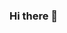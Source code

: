 ### Hi there 👋

<!--
**bendikMichal/bendikMichal** is a ✨ _special_ ✨ repository because its `README.md` (this file) appears on your GitHub profile.

Here are some ideas to get you started:

---
## Github Stats:

<p align="center">

  <img src="https://github-readme-stats.vercel.app/api?username=bendikMichal&hide=stars&show_icons=true&theme=chartreuse-dark&line_height=32%22%3E
  <img src="https://github-readme-stats.vercel.app/api/top-langs/?username=bendikMichal&count_private=true&theme=chartreuse-dark&langs_count=10%22%3E

</p>
---
